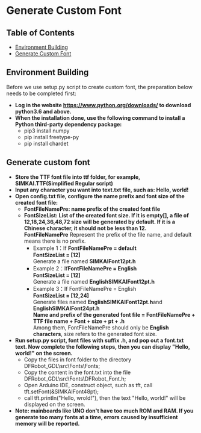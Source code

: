 # Generate Custom Font 
## Table of Contents
* [Environment Building](#环境搭建)
* [Generate Custom Font](#生成自定义字体)
## Environment Building
Before we use setup.py script to create custom font, the preparation below needs to be completed first:
- **Log in the website https://www.python.org/downloads/ to download python3.6 and above.**<br>
- **When the installation done, use the following command to install a Python third-party dependency package:** <br>
    - pip3 install numpy
    - pip install freetype-py 
    - pip install chardet

## Generate custom font
- **Store the TTF font file into ttf folder, for example, SIMKAI.TTF(Simplified Regular script)**
- **Input any character you want into text.txt file, such as: Hello, world!**
- **Open config.txt file, configure the name prefix and font size of the created font file:**
    - **FontFileNamePre: name prefix of the created font file**
    - **FontSizeList: List of the created font size. If it is empty[], a file of 12,18,24,36,48,72 size will be generated by default. If it is a Chinese character, it should not be less than 12.**<br>
  **FontFileNamePre** Represent the prefix of the file name, and default means there is no prefix.<br>
        - Example 1：If **FontFileNamePre = default**<br>
             **FontSizeList = [12]**<br>
    Generate a file named **SIMKAIFont12pt.h**<br>
        - Example 2：If**FontFileNamePre = English**<br>
             **FontSizeList = [12]**<br>
   Generate a file named **EnglishSIMKAIFont12pt.h**<br>
        - Example 3：If FontFileNamePre = English<br>
             **FontSizeList = [12,24]**<br>
    Generate files named **EnglishSIMKAIFont12pt.h**and **EnglishSIMKAIFont24pt.h**<br>
**Name and prefix of the generated font file = FontFileNamePre + TTF file name + Font + size + pt + .h**<br>
Among them, FontFileNamePre should only be **English characters**, size refers to the generated font size.<br>
- **Run setup.py script, font files with suffix .h, and pop out a font.txt text. Now complete the following steps, then you can display "Hello, world!" on the screen. <br>**
    - Copy the files in font folder to the directory DFRobot_GDL\src\Fonts\Fonts;
    - Copy the content in the font.txt into the file DFRobot_GDL\src\Fonts\DFRobot_Font.h;
    - Open Arduino IDE, construct object, such as tft, call tft.setFont(&SIMKAIFont48pt);
    - call tft.println("Hello, wrold!"), then the text "Hello, world!" will be displayed on the screen.
- **Note: mainboards like UNO don't have too much ROM and RAM. If you generate too many fonts at a time, errors caused by insufficient memory will be reported.**
